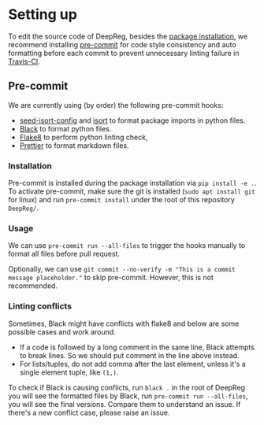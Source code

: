 # Setting up

To edit the source code of DeepReg, besides the
[package installation](../getting_started/install.html), we recommend installing
[pre-commit](https://pre-commit.com/) for code style consistency and auto formatting
before each commit to prevent unnecessary linting failure in
[Travis-CI](https://travis-ci.org/github/DeepRegNet/DeepReg).

## Pre-commit

We are currently using (by order) the following pre-commit hooks:

- [seed-isort-config](https://github.com/asottile/seed-isort-config) and
  [isort](https://github.com/timothycrosley/isort) to format package imports in python
  files.
- [Black](https://github.com/psf/black) to format python files.
- [Flake8](https://gitlab.com/pycqa/flake8) to perform python linting check,
- [Prettier](https://prettier.io/) to format markdown files.

### Installation

Pre-commit is installed during the package installation via `pip install -e .`. To
activate pre-commit, make sure the git is installed (`sudo apt install git` for linux)
and run `pre-commit install` under the root of this repository `DeepReg/`.

### Usage

We can use `pre-commit run --all-files` to trigger the hooks manually to format all
files before pull request.

Optionally, we can use
`git commit --no-verify -m "This is a commit message placeholder."` to skip pre-commit.
However, this is not recommended.

### Linting conflicts

Sometimes, Black might have conflicts with flake8 and below are some possible cases and
work around.

- If a code is followed by a long comment in the same line, Black attempts to break
  lines. So we should put comment in the line above instead.
- For lists/tuples, do not add comma after the last element, unless it's a single
  element tuple, like `(1,)`.

To check if Black is causing conflicts, run `black .` in the root of DeepReg you will
see the formatted files by Black, run `pre-commit run --all-files`, you will see the
final versions. Compare them to understand an issue. If there's a new conflict case,
please raise an issue.
